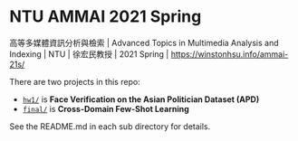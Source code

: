 # NTU AMMAI 2021 Spring
高等多媒體資訊分析與檢索 | Advanced Topics in Multimedia Analysis and Indexing | NTU  | 徐宏民教授 | 2021 Spring | https://winstonhsu.info/ammai-21s/

There are two projects in this repo:
- [```hw1/```](https://github.com/alvin870203/ntuammai21s/tree/master/hw1) is **Face Verification on the Asian Politician Dataset (APD)**
- [```final/```](https://github.com/alvin870203/ntuammai21s/tree/master/final) is **Cross-Domain Few-Shot Learning**

See the README.md in each sub directory for details.
